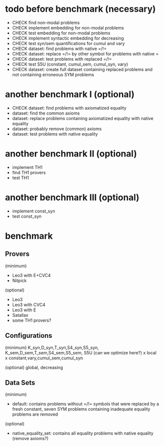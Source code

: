 # todo before benchmark (necessary)
* CHECK find non-modal problems
* CHECK implement embedding for non-modal problems 
* CHECK test embedding for non-modal problems
* CHECK implement syntactic embedding for decreasing
* CHECK test syn/sem quantifications for cumul and vary
* CHECK dataset: find problems with native =/!=
* CHECK dataset: replace =/!= by other symbol for problems with native =
* CHECK dataset: test problems with replaced =/!=
* CHECK test S5U (constant, cumul_sem, cumul_syn, vary)
* CHECK dataset: create full dataset containing replaced problems and not containing erroneous SYM problems

# another benchmark I (optional)
* CHECK dataset: find problems with axiomatized equality
* dataset: find the common axioms
* dataset: replace problems containing axiomatized equality with native equality
* dataset: probably remove (common) axioms
* dataset: test problems with native equality

# another benchmark II (optional)
* implement TH1
* find TH1 provers
* test TH1

# another benchmark III (optional)
* implement const_syn
* test const_syn

# benchmark
## Provers
(minimum)
* Leo3 with E+CVC4
* Nitpick

(optional)
* Leo3
* Leo3 with CVC4
* Leo3 with E
* Satallax
* some TH1 provers?

## Configurations
(minimum)
K_syn,D_syn,T_syn,S4_syn,S5_syn,
K_sem,D_sem,T_sem,S4_sem,S5_sem,
S5U (can we optimize here?)
x local x constant,vary,cumul_sem,cumul_syn

(optional)
global, decreasing

## Data Sets
(minimum)
* default: contains problems without =/!= symbols that were replaced by a fresh constant, 
           seven SYM problems containing inadequate equality problems are removed

(optional)
* native_equality_set: contains all equality problems with native equality (remove axioms?)

